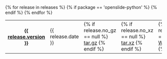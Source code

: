 <div class="releases indent">
  <table>
    {% for release in releases %}
      <tr class="{% cycle package: 'odd', 'even' %}">
        <th>
          <a href="https://github.com/openslide/{{ package }}/releases/tag/v{{ release.version }}">
            {{ release.version }}
          </a>
        </th>
        <td>{{ release.date }}</td>
        <td>
          {% if release.no_gz == null %}
            <a href="https://github.com/openslide/{{ package }}/releases/download/v{{ release.version }}/{{ package }}-{{ release.version }}.tar.gz">tar.gz</a>
          {% endif %}
        </td>
        <td>
          {% if release.no_xz == null %}
            <a href="https://github.com/openslide/{{ package }}/releases/download/v{{ release.version }}/{{ package }}-{{ release.version }}.tar.xz">tar.xz</a>
          {% endif %}
        </td>
        {% if package == 'openslide-python' %}
          <td>
            {% if release.no_whl == null %}
              <a href="https://pypi.org/project/{{ package }}/{{ release.version }}/#files">Wheels (PyPI)</a>
            {% endif %}
          </td>
        {% endif %}
      </tr>
    {% endfor %}
  </table>
</div>
